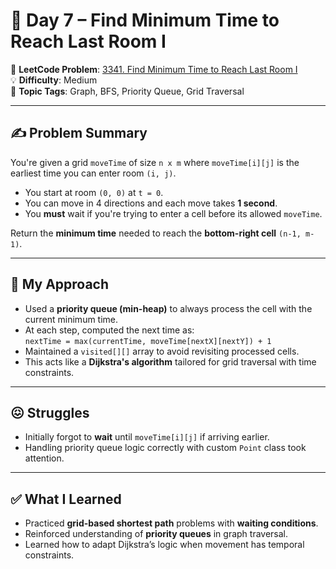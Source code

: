 # 📅 Day 7 – Find Minimum Time to Reach Last Room I

🔗 **LeetCode Problem**: [3341. Find Minimum Time to Reach Last Room I](https://leetcode.com/problems/find-minimum-time-to-reach-last-room-i)  
💡 **Difficulty**: Medium  
🧠 **Topic Tags**: Graph, BFS, Priority Queue, Grid Traversal  

---

## ✍️ Problem Summary  

You're given a grid `moveTime` of size `n x m` where `moveTime[i][j]` is the earliest time you can enter room `(i, j)`.  
- You start at room `(0, 0)` at `t = 0`.  
- You can move in 4 directions and each move takes **1 second**.  
- You **must** wait if you're trying to enter a cell before its allowed `moveTime`.  

Return the **minimum time** needed to reach the **bottom-right cell** `(n-1, m-1)`.

---

## 🚧 My Approach  

- Used a **priority queue (min-heap)** to always process the cell with the current minimum time.
- At each step, computed the next time as:  
  `nextTime = max(currentTime, moveTime[nextX][nextY]) + 1`
- Maintained a `visited[][]` array to avoid revisiting processed cells.
- This acts like a **Dijkstra's algorithm** tailored for grid traversal with time constraints.

---

## 😖 Struggles  

- Initially forgot to **wait** until `moveTime[i][j]` if arriving earlier.
- Handling priority queue logic correctly with custom `Point` class took attention.

---

## ✅ What I Learned  

- Practiced **grid-based shortest path** problems with **waiting conditions**.
- Reinforced understanding of **priority queues** in graph traversal.
- Learned how to adapt Dijkstra’s logic when movement has temporal constraints.
